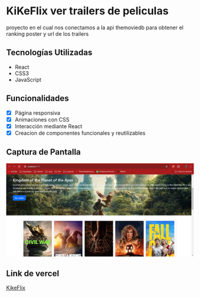 # KiKeFlix ver trailers de peliculas

proyecto en el cual nos conectamos a la api themoviedb para obtener el ranking poster y url de los trailers 

## Tecnologías Utilizadas

- React
- CSS3
- JavaScript


## Funcionalidades
- [x] Página responsiva
- [x] Animaciones con CSS
- [x] Interacción mediante React
- [x] Creacion de componentes funcionales y reutilizables 

## Captura de Pantalla
![Captura del proyecto](src/assets/capturaPeliculas.png)

## Link de vercel 
[KikeFlix](https://proyectflix.vercel.app/ "Title")


